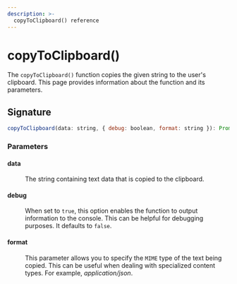```yaml
---
description: >-
  copyToClipboard() reference
---
```

# copyToClipboard()

The `copyToClipboard()` function copies the given string to the user's clipboard. This page provides information about the function and its parameters.

## Signature

```javascript
copyToClipboard(data: string, { debug: boolean, format: string }): Promise
```

### Parameters

#### data
<dd> 
  The string containing text data that is copied to the clipboard.
</dd>

#### debug
<dd>
When set to <code>true</code>, this option enables the function to output information to the console. This can be helpful for debugging purposes. It defaults to <code>false</code>.
</dd>

#### format
<dd> 
  This parameter allows you to specify the <code>MIME</code> type of the text being copied. This can be useful when dealing with specialized content types. For example, <em>application/json</em>.
</dd>